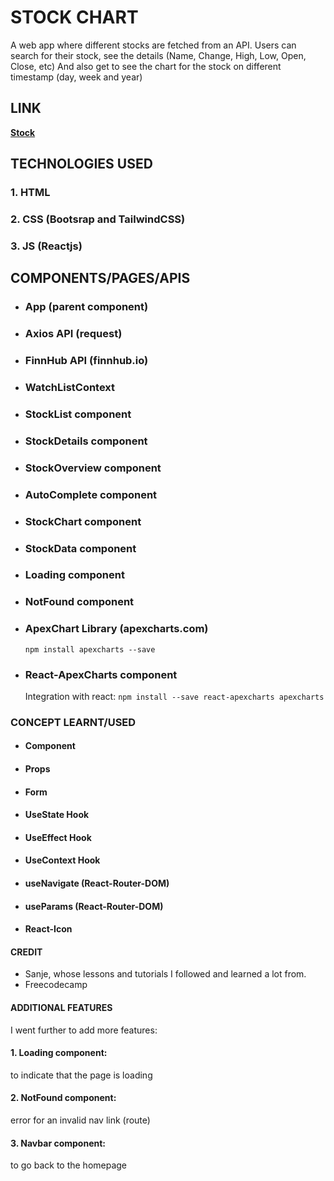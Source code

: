 # STOCK CHART
A web app where different stocks are fetched from an API.
Users can search for their stock, see the details (Name, Change, High, Low, Open, Close, etc) 
And also get to see the chart for the stock on different timestamp (day, week and year)

## LINK
**[Stock](https://c4xkws.csb.app/)**

## TECHNOLOGIES USED
### 1. HTML
### 2. CSS (Bootsrap and TailwindCSS)
### 3. JS (Reactjs)

## COMPONENTS/PAGES/APIS
- ### App (parent component)
- ### Axios API (request)
- ### FinnHub API (finnhub.io)
- ### WatchListContext 
- ### StockList component
- ### StockDetails component
- ### StockOverview component
- ### AutoComplete component
- ### StockChart component
- ### StockData component
- ### Loading component
- ### NotFound component
- ### ApexChart Library (apexcharts.com)
  ```npm install apexcharts --save```
- ###  React-ApexCharts component
  Integration with react:
  ```npm install --save react-apexcharts apexcharts```

### CONCEPT LEARNT/USED
+ #### Component
+ #### Props
+ #### Form
+ #### UseState Hook
+ #### UseEffect Hook
+ #### UseContext Hook
+ #### useNavigate (React-Router-DOM)
+ #### useParams (React-Router-DOM)
+ #### React-Icon

#### CREDIT
* Sanje, whose lessons and tutorials I followed and learned a lot from.
* Freecodecamp

#### ADDITIONAL FEATURES
I went further to add more features:
#### 1. Loading component:
 to indicate that the page is loading
#### 2. NotFound component:
 error for an invalid nav link (route)
#### 3. Navbar component:
 to go back to the homepage